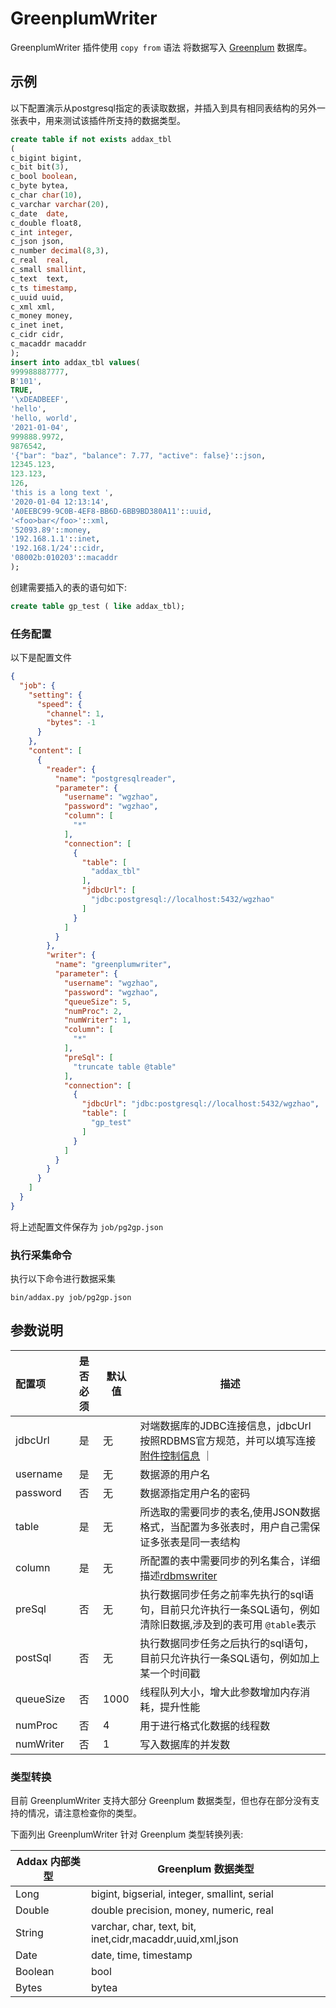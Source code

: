 # GreenplumWriter

GreenplumWriter 插件使用 `copy from` 语法 将数据写入 [Greenplum](https://greenplum.org) 数据库。

## 示例

以下配置演示从postgresql指定的表读取数据，并插入到具有相同表结构的另外一张表中，用来测试该插件所支持的数据类型。

```sql
create table if not exists addax_tbl
(
c_bigint bigint,
c_bit bit(3),
c_bool boolean,
c_byte bytea,
c_char char(10),
c_varchar varchar(20),
c_date  date,
c_double float8,
c_int integer,
c_json json,
c_number decimal(8,3),
c_real  real,
c_small smallint,
c_text  text,
c_ts timestamp,
c_uuid uuid,
c_xml xml,
c_money money,
c_inet inet,
c_cidr cidr,
c_macaddr macaddr
);
insert into addax_tbl values(
999988887777,
B'101',
TRUE,
'\xDEADBEEF',
'hello',
'hello, world',
'2021-01-04',
999888.9972,
9876542,
'{"bar": "baz", "balance": 7.77, "active": false}'::json,
12345.123,
123.123,
126,
'this is a long text ',
'2020-01-04 12:13:14',
'A0EEBC99-9C0B-4EF8-BB6D-6BB9BD380A11'::uuid,
'<foo>bar</foo>'::xml,
'52093.89'::money,
'192.168.1.1'::inet,
'192.168.1/24'::cidr,
'08002b:010203'::macaddr
);
```

创建需要插入的表的语句如下:

```sql
create table gp_test ( like addax_tbl);
```

### 任务配置

以下是配置文件

```json
{
  "job": {
    "setting": {
      "speed": {
        "channel": 1,
        "bytes": -1
      }
    },
    "content": [
      {
        "reader": {
          "name": "postgresqlreader",
          "parameter": {
            "username": "wgzhao",
            "password": "wgzhao",
            "column": [
              "*"
            ],
            "connection": [
              {
                "table": [
                  "addax_tbl"
                ],
                "jdbcUrl": [
                  "jdbc:postgresql://localhost:5432/wgzhao"
                ]
              }
            ]
          }
        },
        "writer": {
          "name": "greenplumwriter",
          "parameter": {
            "username": "wgzhao",
            "password": "wgzhao",
            "queueSize": 5,
            "numProc": 2,
            "numWriter": 1,
            "column": [
              "*"
            ],
            "preSql": [
              "truncate table @table"
            ],
            "connection": [
              {
                "jdbcUrl": "jdbc:postgresql://localhost:5432/wgzhao",
                "table": [
                  "gp_test"
                ]
              }
            ]
          }
        }
      }
    ]
  }
}
```

将上述配置文件保存为  `job/pg2gp.json`

### 执行采集命令

执行以下命令进行数据采集

```shell
bin/addax.py job/pg2gp.json
```

## 参数说明

| 配置项          | 是否必须 | 默认值 |         描述   |
| :-------------- | :------: | ------ |------------- |
| jdbcUrl         |    是    | 无     | 对端数据库的JDBC连接信息，jdbcUrl按照RDBMS官方规范，并可以填写连接[附件控制信息](http://jdbc.postgresql.org/documentation/93/connect.html)  ｜
| username        |    是    | 无     | 数据源的用户名 |
| password        |    否    | 无     | 数据源指定用户名的密码 |
| table           |    是    | 无     | 所选取的需要同步的表名,使用JSON数据格式，当配置为多张表时，用户自己需保证多张表是同一表结构 |
| column          |    是    | 无     |  所配置的表中需要同步的列名集合，详细描述[rdbmswriter](rdbmswriter.md) |
| preSql         |    否    | 无     | 执行数据同步任务之前率先执行的sql语句，目前只允许执行一条SQL语句，例如清除旧数据,涉及到的表可用 `@table`表示 |
| postSql        |   否      | 无    | 执行数据同步任务之后执行的sql语句，目前只允许执行一条SQL语句，例如加上某一个时间戳|
| queueSize      | 否       | 1000   | 线程队列大小，增大此参数增加内存消耗，提升性能 |
| numProc        | 否       | 4     | 用于进行格式化数据的线程数 |
| numWriter      | 否       | 1     | 写入数据库的并发数 | 

### 类型转换

目前 GreenplumWriter 支持大部分 Greenplum 数据类型，但也存在部分没有支持的情况，请注意检查你的类型。

下面列出 GreenplumWriter 针对 Greenplum 类型转换列表:

| Addax 内部类型| Greenplum 数据类型    |
| -------- | -----  |
| Long     |bigint, bigserial, integer, smallint, serial |
| Double   |double precision, money, numeric, real |
| String   |varchar, char, text, bit, inet,cidr,macaddr,uuid,xml,json|
| Date     |date, time, timestamp |
| Boolean  |bool|
| Bytes    |bytea|


